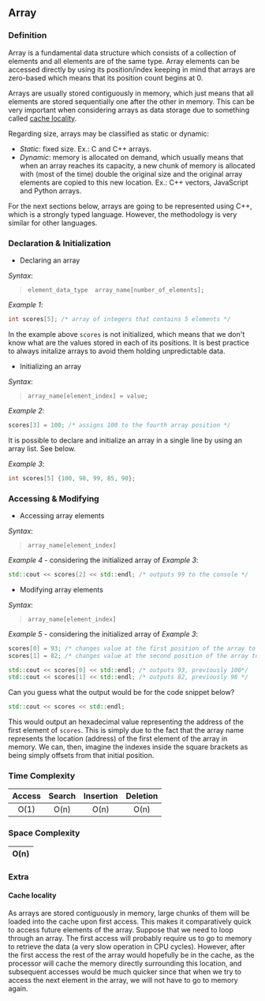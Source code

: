 ## Array

### Definition

Array is a fundamental data structure which consists of a collection of elements and all elements are of the same type. Array elements can be accessed directly by using its position/index keeping in mind that arrays are zero-based which means that its position count begins at 0.

Arrays are usually stored contiguously in memory, which just means that all elements are stored sequentially one after the other in memory. This can be very important when considering arrays as data storage due to something called [cache locality](#cache-locality). 

Regarding size, arrays may be classified as static or dynamic:
* _Static_: fixed size. Ex.: C and C++ arrays.
* _Dynamic_: memory is allocated on demand, which usually means that when an array reaches its capacity, a new chunk of memory is allocated with (most of the time) double the original size and the original array elements are copied to this new location. Ex.: C++ vectors, JavaScript and Python arrays.


For the next sections below, arrays are going to be represented using C++, which is a strongly typed language. However, the methodology is very similar for other languages.

### Declaration & Initialization
* Declaring an array

*Syntax*: 
> `element_data_type  array_name[number_of_elements];`

*Example 1*:
```c++
int scores[5]; /* array of integers that contains 5 elements */
```

In the example above `scores` is not initialized, which means that we don't know what are the values stored in each of its positions. It is best practice to always initalize arrays to avoid them holding unpredictable data.

* Initializing an array

*Syntax*:
> `array_name[element_index] = value;`

*Example 2*:
```c++
scores[3] = 100; /* assigns 100 to the fourth array position */
```
It is possible to declare and initialize an array in a single line by using an array list. See below.

*Example 3*:
```c++
int scores[5] {100, 98, 99, 85, 90};
```

### Accessing & Modifying
* Accessing array elements
  
*Syntax*:
> `array_name[element_index]`

*Example 4* - considering the initialized array of *Example 3*:
```c++
std::cout << scores[2] << std::endl; /* outputs 99 to the console */
```
* Modifying array elements

*Syntax*:

> `array_name[element_index]`

*Example 5* - considering the initialized array of *Example 3*:
```c++
scores[0] = 93; /* changes value at the first position of the array to 93*/
scores[1] = 82; /* changes value at the second position of the array to 88*/

std::cout << scores[0] << std::endl; /* outputs 93, previously 100*/
std::cout << scores[1] << std::endl; /* outputs 82, previously 98 */
```
Can you guess what the output would be for the code snippet below?
```c++
std::cout << scores << std::endl;
```
This would output an hexadecimal value representing the address of the first element of `scores`. This is simply due to the fact that the array name represents the location (address) of the first element of the array in memory. We can, then, imagine the indexes inside the square brackets as being simply offsets from that initial position.


### Time Complexity

| Access | Search | Insertion | Deletion |
|:------:|:------:|:---------:|:--------:|
|  O(1)  |  O(n)  |    O(n)   |   O(n)   |

### Space Complexity
|O(n)|
|:--:|


### Extra
#### Cache locality
As arrays are stored contiguously in memory, large chunks of them will be loaded into the cache upon first access. This makes it comparatively quick to access future elements of the array. Suppose that we need to loop through an array. The first access will probably require us to go to memory to retrieve the data (a very slow operation in CPU cycles). However, after the first access the rest of the array would hopefully be in the cache, as the processor will cache the memory directly surrounding this location, and subsequent accesses would be much quicker since that when we try to access the next element in the array, we will not have to go to memory again.

